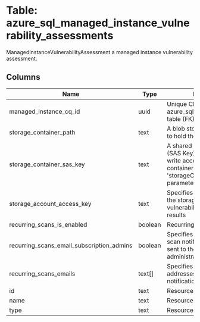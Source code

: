 
# Table: azure_sql_managed_instance_vulnerability_assessments
ManagedInstanceVulnerabilityAssessment a managed instance vulnerability assessment.
## Columns
| Name        | Type           | Description  |
| ------------- | ------------- | -----  |
|managed_instance_cq_id|uuid|Unique CloudQuery ID of azure_sql_managed_instances table (FK)|
|storage_container_path|text|A blob storage container path to hold the scan results|
|storage_container_sas_key|text|A shared access signature (SAS Key) that has read and write access to the blob container specified in 'storageContainerPath' parameter|
|storage_account_access_key|text|Specifies the identifier key of the storage account for vulnerability assessment scan results|
|recurring_scans_is_enabled|boolean|Recurring scans state.|
|recurring_scans_email_subscription_admins|boolean|Specifies that the schedule scan notification will be is sent to the subscription administrators.|
|recurring_scans_emails|text[]|Specifies an array of e-mail addresses to which the scan notification is sent.|
|id|text|Resource ID.|
|name|text|Resource name.|
|type|text|Resource type.|

